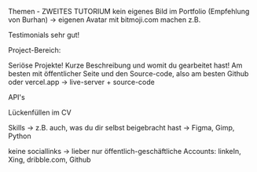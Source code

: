 Themen - ZWEITES TUTORIUM 
kein eigenes Bild im Portfolio (Empfehlung von Burhan)
-> eigenen Avatar mit bitmoji.com machen z.B.

Testimonials sehr gut!

Project-Bereich:

Seriöse Projekte!
Kurze Beschreibung und womit du gearbeitet hast!
Am besten mit öffentlicher Seite und den Source-code, also am besten Github oder vercel.app
-> live-server + source-code

API's

Lückenfüllen im CV

Skills -> z.B. auch, was du dir selbst beigebracht hast -> Figma, Gimp, Python

keine sociallinks -> lieber nur öffentlich-geschäftliche Accounts: linkeIn, Xing, dribble.com, Github

